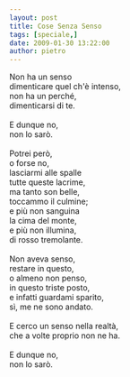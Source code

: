 ```yaml
---
layout: post
title: Cose Senza Senso
tags: [speciale,]
date: 2009-01-30 13:22:00
author: pietro
---
```

Non ha un senso<br/>dimenticare quel ch'è intenso,<br/>non ha un perché,<br/>dimenticarsi di te.<br/><br/>E dunque no,<br/>non lo sarò.<br/><br/>Potrei però,<br/>o forse no,<br/>lasciarmi alle spalle<br/>tutte queste lacrime,<br/>ma tanto son belle,<br/>toccammo il culmine;<br/>e più non sanguina<br/>la cima del monte,<br/>e più non illumina,<br/>di rosso tremolante.<br/><br/>Non aveva senso,<br/>restare in questo,<br/>o almeno non penso,<br/>in questo triste posto,<br/>e infatti guardami sparito,<br/>sì, me ne sono andato.<br/><br/>E cerco un senso nella realtà,<br/>che a volte proprio non ne ha.<br/><br/>E dunque no,<br/>non lo sarò.
